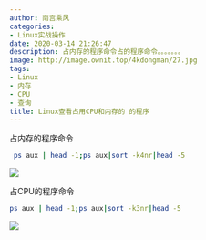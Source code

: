 ```yaml
---
author: 南宫乘风
categories:
- Linux实战操作
date: 2020-03-14 21:26:47
description: 占内存的程序命令占的程序命令。。。。。。。
image: http://image.ownit.top/4kdongman/27.jpg
tags:
- Linux
- 内存
- CPU
- 查询
title: Linux查看占用CPU和内存的 的程序
---
```


<!--more-->

占内存的程序命令

```bash
 ps aux | head -1;ps aux|sort -k4nr|head -5
```

![](http://image.ownit.top/csdn/20200314212600566.png)

占CPU的程序命令

```bash
ps aux | head -1;ps aux|sort -k3nr|head -5
```

![](http://image.ownit.top/csdn/20200314212429239.png)